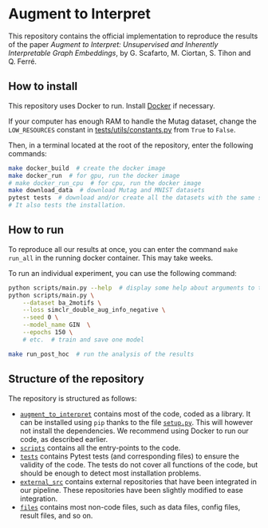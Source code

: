 # Augment to Interpret

This repository contains the official implementation to reproduce the results of the paper
*Augment to Interpret: Unsupervised and Inherently Interpretable Graph Embeddings*,
by G. Scafarto, M. Ciortan, S. Tihon and Q. Ferré.


## How to install
This repository uses Docker to run. Install [Docker](https://www.docker.com/) if necessary.

If your computer has enough RAM to handle the Mutag dataset, change the `LOW_RESOURCES` constant
in [tests/utils/constants.py](tests/utils/constants.py) from `True` to `False`.

Then, in a terminal located at the root of the repository, enter the following commands:
```bash
make docker_build  # create the docker image
make docker_run  # for gpu, run the docker image
# make docker_run_cpu  # for cpu, run the docker image
make download_data  # download Mutag and MNIST datasets
pytest tests  # download and/or create all the datasets with the same seed as the authors
# It also tests the installation.
```

## How to run
To reproduce all our results at once, you can enter the command `make run_all`
in the running docker container. This may take weeks.

To run an individual experiment, you can use the following command:
```bash
python scripts/main.py --help  # display some help about arguments to the function
python scripts/main.py \
    --dataset ba_2motifs \
    --loss simclr_double_aug_info_negative \
    --seed 0 \
    --model_name GIN  \
    --epochs 150 \
    # etc.  # train and save one model

make run_post_hoc  # run the analysis of the results
```

## Structure of the repository
The repository is structured as follows:
- [`augment_to_interpret`](augment_to_interpret/__init__.py) contains most of the code, coded as a library.
It can be installed using `pip` thanks to the file [`setup.py`](setup.py).
This will however not install the dependencies.
We recommend using Docker to run our code, as described earlier.
- [`scripts`](scripts/README.md) contains all the entry-points to the code.
- [`tests`](tests/__init__.py) contains Pytest tests (and corresponding files) to ensure the validity of the code.
The tests do not cover all functions of the code, but should be enough to detect
most installation problems.
- [`external_src`](external_src/README.md) contains external repositories that have been integrated in our pipeline.
These repositories have been slightly modified to ease integration.
- [`files`](files/README.md) contains most non-code files, such as data files, config files, result files, and so on.
